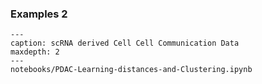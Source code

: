 
### Examples 2

```{toctree}
---
caption: scRNA derived Cell Cell Communication Data
maxdepth: 2
---
notebooks/PDAC-Learning-distances-and-Clustering.ipynb
```
